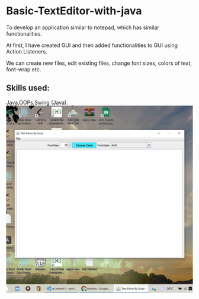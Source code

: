 # Basic-TextEditor-with-java

To develop an application similar to notepad, which has similar functionalities.

At first, I have created GUI and then added functionalities to GUI using Action Listeners.

We can create new files, edit existing files, change font sizes, colors of text, font-wrap etc.

## Skills used:
Java,OOPs,Swing (Java).
</br>
![This is an the screenshot taken while running the Java Application](./Screenshot.png)

